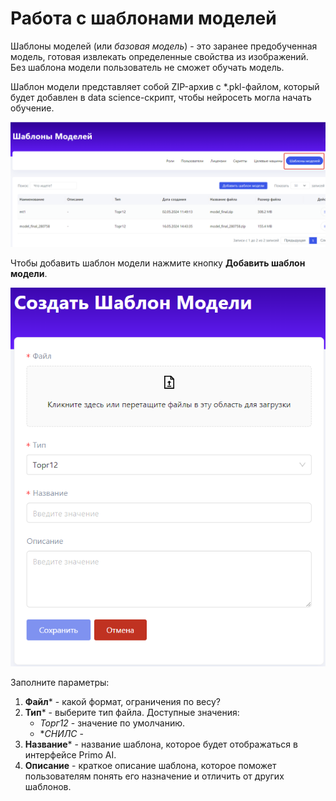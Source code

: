 # Работа с шаблонами моделей

Шаблоны моделей (или *базовая модель*) - это заранее предобученная модель, готовая извлекать определенные свойства из изображений. Без шаблона модели пользователь не сможет обучать модель.

Шаблон модели представляет собой ZIP-архив с *.pkl-файлом, который будет добавлен в data science-скрипт, чтобы нейросеть могла начать обучение. 

![](</primo-ai/images/tab-model-templates.png>)




Чтобы добавить шаблон модели нажмите кнопку **Добавить шаблон модели**. 

![](</primo-ai/images/add-model-templates.png>)

Заполните параметры:

1. **Файл**\* - какой формат, ограничения по весу?
2. **Тип**\* - выберите тип файла. Доступные значения:
   * *Торг12* - значение по умолчанию.
   * **СНИЛС* - 
3. **Название**\* - название шаблона, которое будет отображаться в интерфейсе Primo AI.
4. **Описание** - краткое описание шаблона, которое поможет пользователям понять его назначение и отличить от других шаблонов.
